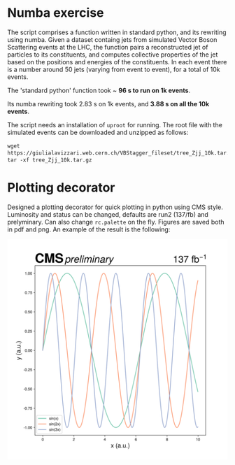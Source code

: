 # Numba exercise
The script comprises a function written in standard python, and its rewriting using numba. Given a dataset containg jets from simulated Vector Boson Scattering events at the LHC, the function pairs a reconstructed jet of particles to its constituents, and computes collective properties of the jet based on the positions and energies of the constituents. In each event there is a number around 50 jets (varying from event to event), for a total of 10k events. 

The 'standard python' function took ~ **96 s to run on 1k events**.

Its numba rewriting took 2.83 s on 1k events, and **3.88 s on all the 10k events**.

The script needs an installation of `uproot` for running. The root file with the simulated events can be downloaded and unzipped as follows:
```
wget https://giulialavizzari.web.cern.ch/VBStagger_fileset/tree_Zjj_10k.tar.gz
tar -xf tree_Zjj_10k.tar.gz
```

# Plotting decorator
Designed a plotting decorator for quick plotting in python using CMS style. Luminosity and status can be changed, defaults are run2 (137/fb) and prelyminary. Can also change `rc.palette` on the fly. Figures are saved both in pdf and png. An example of the result is the following:

![alt text](https://github.com/GiuliaLavizzari/SciComp_python/blob/ca1143c3f3800680e3eaa6e637db683f24b14888/Lecture7/decorator/my_sine_func.png)
